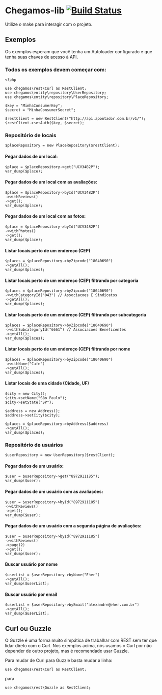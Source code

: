# Chegamos-lib [![Build Status](https://secure.travis-ci.org/EHER/chegamos-lib.png?branch=master)](http://travis-ci.org/EHER/chegamos-lib)
Utilize o make para interagir com o projeto.


## Exemplos

Os exemplos esperam que você tenha um Autoloader configurado e que tenha suas chaves de acesso à API.

### Todos os exemplos devem começar com:

    <?php

    use chegamos\rest\Curl as RestClient;
    use chegamos\entity\repository\UserRepository;
    use chegamos\entity\repository\PlaceRepository;

    $key = "MinhaConsumerKey";
    $secret = "MinhaConsumerSecret";

    $restClient = new RestClient("http://api.apontador.com.br/v1/");
    $restClient->setAuth($key, $secret);


### Repositório de locais

    $placeRepository = new PlaceRepository($restClient);

#### Pegar dados de um local:

    $place = $placeRepository->get("UCV34B2P");
    var_dump($place);

#### Pegar dados de um local com as avaliações:

    $place = $placeRepository->byId("UCV34B2P")
    ->withReviews()
    ->get();
    var_dump($place);

#### Pegar dados de um local com as fotos:

    $place = $placeRepository->byId("UCV34B2P")
    ->withPhotos()
    ->get();
    var_dump($place);

#### Listar locais perto de um endereço (CEP)

    $places = $placeRepository->byZipcode("18040690")
    ->getAll();
    var_dump($places);

#### Listar locais perto de um endereço (CEP) filtrando por categoria

    $places = $placeRepository->byZipcode("18040690")
    ->withCategoryId("043") // Associacoes E Sindicatos
    ->getAll();
    var_dump($places);

#### Listar locais perto de um endereço (CEP) filtrando por subcategoria

    $places = $placeRepository->byZipcode("18040690")
    ->withSubcategoryId("6661") // Associacoes Beneficentes
    ->getAll();
    var_dump($places);

#### Listar locais perto de um endereço (CEP) filtrando por nome

    $places = $placeRepository->byZipcode("18040690")
    ->withName("Cafe")
    ->getAll();
    var_dump($places);

#### Listar locais de uma cidade (Cidade, UF)

    $city = new City();
    $city->setName("São Paulo");
    $city->setState("SP");

    $address = new Address();
    $address->setCity($city);

    $places = $placeRepository->byAddress($address)
    ->getAll();
    var_dump($places);


### Repositório de usuários

    $userRepository = new UserRepository($restClient);

#### Pegar dados de um usuário:

    $user = $userRepository->get("8972911185");
    var_dump($user);

#### Pegar dados de um usuário com as avaliações:

    $user = $userRepository->byId("8972911185")
    ->withReviews()
    ->get();
    var_dump($user);

#### Pegar dados de um usuário com a segunda página de avaliações:

    $user = $userRepository->byId("8972911185")
    ->withReviews()
    ->page(2)
    ->get();
    var_dump($user);

#### Buscar usuário por nome

    $userList = $userRepository->byName("Eher")
    ->getAll();
    var_dump($userList);

#### Buscar usuário por email

    $userList = $userRepository->byEmail("alexandre@eher.com.br")
    ->getAll();
    var_dump($userList);


## Curl ou Guzzle

O Guzzle é uma forma muito simpática de trabalhar com REST sem ter que lidar
direto com o Curl. Nos exemplos acima, nós usamos o Curl por não depender de 
outro projeto, mas é recomendado usar Guzzle.

Para mudar de Curl para Guzzle basta mudar a linha:

    use chegamos\rest\Curl as RestClient;

para

    use chegamos\rest\Guzzle as RestClient;
